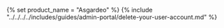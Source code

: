 {% set product_name = "Asgardeo" %}
{% include "../../../../includes/guides/admin-portal/delete-your-user-account.md" %}